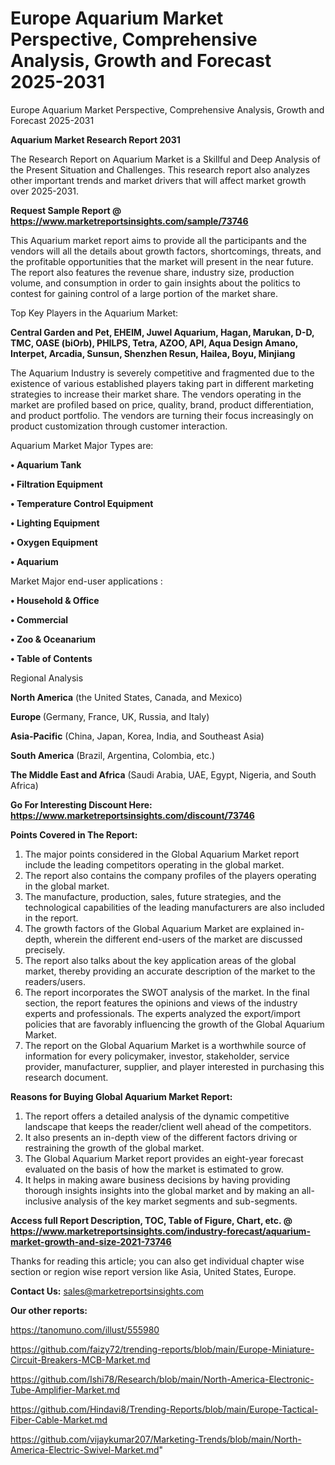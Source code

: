 # Europe Aquarium Market Perspective, Comprehensive Analysis, Growth and Forecast 2025-2031
Europe Aquarium Market Perspective, Comprehensive Analysis, Growth and Forecast 2025-2031

<strong>Aquarium Market Research Report 2031</strong>

The Research Report on Aquarium Market is a Skillful and Deep Analysis of the Present Situation and Challenges. This research report also analyzes other important trends and market drivers that will affect market growth over 2025-2031.

<strong>Request Sample Report @ <a href=https://www.marketreportsinsights.com/sample/73746>https://www.marketreportsinsights.com/sample/73746</a></strong>

This Aquarium market report aims to provide all the participants and the vendors will all the details about growth factors, shortcomings, threats, and the profitable opportunities that the market will present in the near future. The report also features the revenue share, industry size, production volume, and consumption in order to gain insights about the politics to contest for gaining control of a large portion of the market share.

Top Key Players in the Aquarium Market:

<strong>Central Garden and Pet, EHEIM, Juwel Aquarium, Hagan, Marukan, D-D, TMC, OASE (biOrb), PHILPS, Tetra, AZOO, API, Aqua Design Amano, Interpet, Arcadia, Sunsun, Shenzhen Resun, Hailea, Boyu, Minjiang</strong>

The Aquarium Industry is severely competitive and fragmented due to the existence of various established players taking part in different marketing strategies to increase their market share. The vendors operating in the market are profiled based on price, quality, brand, product differentiation, and product portfolio. The vendors are turning their focus increasingly on product customization through customer interaction.

Aquarium Market Major Types are:

<strong>• Aquarium Tank

• Filtration Equipment

• Temperature Control Equipment

• Lighting Equipment

• Oxygen Equipment

• Aquarium</strong>

Market Major end-user applications :

<strong>• Household & Office

• Commercial

• Zoo & Oceanarium

• Table of Contents</strong>

Regional Analysis

</u><strong><b>North America</b></strong> (the United States, Canada, and Mexico)

<strong><b>Europe </b></strong>(Germany, France, UK, Russia, and Italy)

<strong><b>Asia-Pacific</b></strong> (China, Japan, Korea, India, and Southeast Asia)

<strong><b>South America</b></strong> (Brazil, Argentina, Colombia, etc.)

<strong><b>The Middle East and Africa</b></strong> (Saudi Arabia, UAE, Egypt, Nigeria, and South Africa)

<strong>Go For Interesting Discount Here: <a href=https://www.marketreportsinsights.com/discount/73746>https://www.marketreportsinsights.com/discount/73746</a></strong>

<strong>Points Covered in The Report:</strong>
<ol>
  <li>The major points considered in the Global Aquarium Market report include the leading competitors operating in the global market.</li>
  <li>The report also contains the company profiles of the players operating in the global market.</li>
  <li>The manufacture, production, sales, future strategies, and the technological capabilities of the leading manufacturers are also included in the report.</li>
  <li>The growth factors of the Global Aquarium Market are explained in-depth, wherein the different end-users of the market are discussed precisely.</li>
  <li>The report also talks about the key application areas of the global market, thereby providing an accurate description of the market to the readers/users.</li>
  <li>The report incorporates the SWOT analysis of the market. In the final section, the report features the opinions and views of the industry experts and professionals. The experts analyzed the export/import policies that are favorably influencing the growth of the Global Aquarium Market.</li>
  <li>The report on the Global Aquarium Market is a worthwhile source of information for every policymaker, investor, stakeholder, service provider, manufacturer, supplier, and player interested in purchasing this research document.</li>
</ol>
<strong>Reasons for Buying Global Aquarium Market Report:</strong>

<ol>
  <li>The report offers a detailed analysis of the dynamic competitive landscape that keeps the reader/client well ahead of the competitors.</li>
  <li>It also presents an in-depth view of the different factors driving or restraining the growth of the global market.</li>
  <li>The Global Aquarium Market report provides an eight-year forecast evaluated on the basis of how the market is estimated to grow.</li>
  <li>It helps in making aware business decisions by having providing thorough insights insights into the global market and by making an all-inclusive analysis of the key market segments and sub-segments.</li>
</ol>
<strong>Access full Report Description, TOC, Table of Figure, Chart, etc. @ <a href=https://www.marketreportsinsights.com/industry-forecast/aquarium-market-growth-and-size-2021-73746>https://www.marketreportsinsights.com/industry-forecast/aquarium-market-growth-and-size-2021-73746</a></strong>


Thanks for reading this article; you can also get individual chapter wise section or region wise report version like Asia, United States, Europe.

<strong>Contact Us:</strong>
sales@marketreportsinsights.com

<strong>Our other reports:</strong>

<a href=https://tanomuno.com/illust/555980>https://tanomuno.com/illust/555980</a>

<a href=https://github.com/faizy72/trending-reports/blob/main/Europe-Miniature-Circuit-Breakers-MCB-Market.md>https://github.com/faizy72/trending-reports/blob/main/Europe-Miniature-Circuit-Breakers-MCB-Market.md</a>

<a href=https://github.com/Ishi78/Research/blob/main/North-America-Electronic-Tube-Amplifier-Market.md>https://github.com/Ishi78/Research/blob/main/North-America-Electronic-Tube-Amplifier-Market.md</a>

<a href=https://github.com/Hindavi8/Trending-Reports/blob/main/Europe-Tactical-Fiber-Cable-Market.md>https://github.com/Hindavi8/Trending-Reports/blob/main/Europe-Tactical-Fiber-Cable-Market.md</a>

<a href=https://github.com/vijaykumar207/Marketing-Trends/blob/main/North-America-Electric-Swivel-Market.md>https://github.com/vijaykumar207/Marketing-Trends/blob/main/North-America-Electric-Swivel-Market.md</a>"
